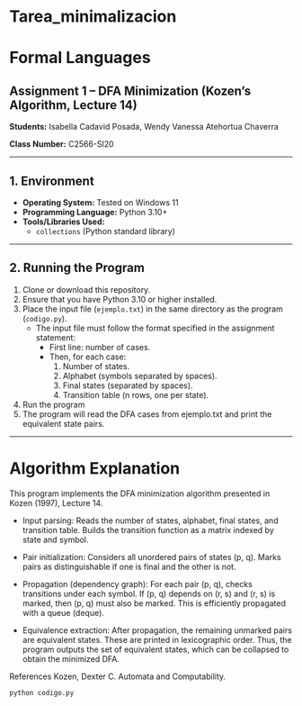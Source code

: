 # Tarea_minimalizacion
# Formal Languages
## Assignment 1 – DFA Minimization (Kozen’s Algorithm, Lecture 14)

**Students:**  Isabella Cadavid Posada, Wendy Vanessa Atehortua Chaverra 

**Class Number:** C2566-SI20 

---

## 1. Environment

- **Operating System:** Tested on Windows 11  
- **Programming Language:** Python 3.10+  
- **Tools/Libraries Used:**  
  - `collections` (Python standard library)

---

## 2. Running the Program

1. Clone or download this repository.  
2. Ensure that you have Python 3.10 or higher installed.  
3. Place the input file (`ejemplo.txt`) in the same directory as the program (`codigo.py`).  
   - The input file must follow the format specified in the assignment statement:
     - First line: number of cases.  
     - Then, for each case:
       1. Number of states.  
       2. Alphabet (symbols separated by spaces).  
       3. Final states (separated by spaces).  
       4. Transition table (n rows, one per state).  
4. Run the program
5. The program will read the DFA cases from ejemplo.txt and print the equivalent state pairs.

---

# Algorithm Explanation

This program implements the DFA minimization algorithm presented in Kozen (1997), Lecture 14.

- Input parsing:
Reads the number of states, alphabet, final states, and transition table.
Builds the transition function as a matrix indexed by state and symbol.

- Pair initialization:
Considers all unordered pairs of states (p, q).
Marks pairs as distinguishable if one is final and the other is not.

- Propagation (dependency graph):
For each pair (p, q), checks transitions under each symbol.
If (p, q) depends on (r, s) and (r, s) is marked, then (p, q) must also be marked.
This is efficiently propagated with a queue (deque).

- Equivalence extraction:
After propagation, the remaining unmarked pairs are equivalent states.
These are printed in lexicographic order.
Thus, the program outputs the set of equivalent states, which can be collapsed to obtain the minimized DFA.

References
Kozen, Dexter C. Automata and Computability.

   ```bash
   python codigo.py
